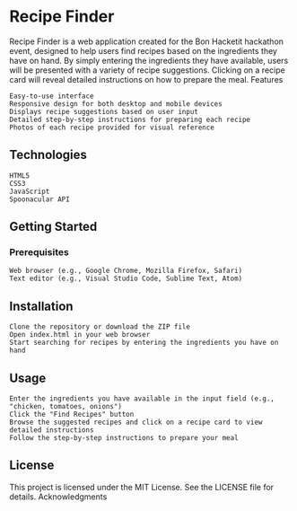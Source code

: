 # Recipe Finder

Recipe Finder is a web application created for the Bon Hacketit hackathon event, designed to help users find recipes based on the ingredients they have on hand. By simply entering the ingredients they have available, users will be presented with a variety of recipe suggestions. Clicking on a recipe card will reveal detailed instructions on how to prepare the meal.
Features

    Easy-to-use interface
    Responsive design for both desktop and mobile devices
    Displays recipe suggestions based on user input
    Detailed step-by-step instructions for preparing each recipe
    Photos of each recipe provided for visual reference

## Technologies

    HTML5
    CSS3
    JavaScript
    Spoonacular API

## Getting Started
### Prerequisites

    Web browser (e.g., Google Chrome, Mozilla Firefox, Safari)
    Text editor (e.g., Visual Studio Code, Sublime Text, Atom)

## Installation

    Clone the repository or download the ZIP file
    Open index.html in your web browser
    Start searching for recipes by entering the ingredients you have on hand

## Usage

    Enter the ingredients you have available in the input field (e.g., "chicken, tomatoes, onions")
    Click the "Find Recipes" button
    Browse the suggested recipes and click on a recipe card to view detailed instructions
    Follow the step-by-step instructions to prepare your meal

## License

This project is licensed under the MIT License. See the LICENSE file for details.
Acknowledgments
